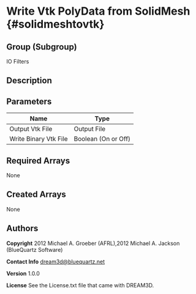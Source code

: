 Write Vtk PolyData from SolidMesh {#solidmeshtovtk}
======

## Group (Subgroup) ##
IO Filters

## Description ##


## Parameters ## 

| Name | Type |
|------|------|
| Output Vtk File | Output File |
| Write Binary Vtk File | Boolean (On or Off) |

## Required Arrays ##
None



## Created Arrays ##
None



## Authors ##

**Copyright** 2012 Michael A. Groeber (AFRL),2012 Michael A. Jackson (BlueQuartz Software)

**Contact Info** dream3d@bluequartz.net

**Version** 1.0.0

**License**  See the License.txt file that came with DREAM3D.



